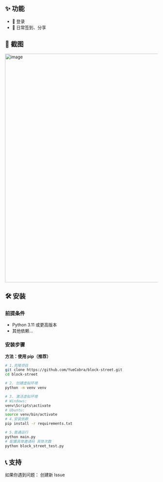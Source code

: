 ## ✨ 功能

- 🚀 登录
- 🔧 日常签到、分享
## 📸 截图
<img width="1551" height="753" alt="image" src="https://github.com/user-attachments/assets/be1301a9-d1c0-493c-8f24-eadda8c40650" />


## 🛠️ 安装

### 前提条件

- Python 3.11 或更高版本
- 其他依赖...

### 安装步骤

**方法：使用 pip（推荐）**

```bash
# 1.克隆项目
git clone https://github.com/YueCobra/block-street.git
cd block-street

# 2. 创建虚拟环境
python -m venv venv

# 3. 激活虚拟环境
# Windows:
venv\Scripts\activate
# Ubuntu:
source venv/bin/activate
# 4.安装依赖
pip install -r requirements.txt

# 5.普通运行
python main.py
# 配置具体邀请码 具体次数
python block_street_test.py
```

## 📞 支持

如果你遇到问题：
创建新 Issue
